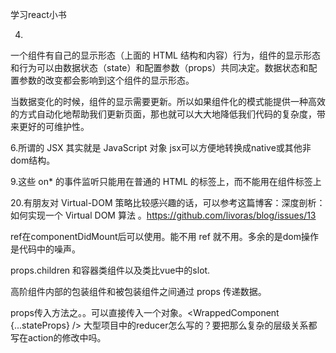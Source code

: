 学习react小书

4.
一个组件有自己的显示形态（上面的 HTML 结构和内容）行为，组件的显示形态和行为可以由数据状态（state）和配置参数（props）共同决定。数据状态和配置参数的改变都会影响到这个组件的显示形态。

当数据变化的时候，组件的显示需要更新。所以如果组件化的模式能提供一种高效的方式自动化地帮助我们更新页面，那也就可以大大地降低我们代码的复杂度，带来更好的可维护性。

6.所谓的 JSX 其实就是 JavaScript 对象
jsx可以方便地转换成native或其他非dom结构。

9.这些 on* 的事件监听只能用在普通的 HTML 的标签上，而不能用在组件标签上

20.有朋友对 Virtual-DOM 策略比较感兴趣的话，可以参考这篇博客：深度剖析：如何实现一个 Virtual DOM 算法 。https://github.com/livoras/blog/issues/13

ref在componentDidMount后可以使用。能不用 ref 就不用。多余的是dom操作是代码中的噪声。

props.children 和容器类组件以及类比vue中的slot.

高阶组件内部的包装组件和被包装组件之间通过 props 传递数据。


props传入方法之。。可以直接传入一个对象。<WrappedComponent {...stateProps} />   大型项目中的reducer怎么写的？要把那么复杂的层级关系都写在action的修改中吗。